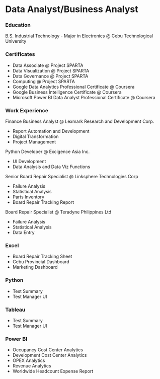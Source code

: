 # Data Analyst/Business Analyst

### Education
B.S. Industrial Technology - Major in Electronics @ Cebu Technological University

### Certificates
- Data Associate @ Project SPARTA
- Data Visualization @ Project SPARTA
- Data Governance @ Project SPARTA
- Computing @ Project SPARTA
- Google Data Analytics Professional Certificate @ Coursera
- Google Business Intelligence Certificate @ Coursera
- Microsoft Power BI Data Analyst Professional Certificate @ Coursera

### Work Experience
Finance Business Analyst @ Lexmark Research and Development Corp.
- Report Automation and Development
- Digital Transformation
- Project Management

Python Developer @ Excigence Asia Inc.
- UI Development
- Data Analysis and Data Viz Functions

Senior Board Repair Specialist @ Linksphere Technologies Corp
- Failure Analysis
- Statistical Analysis
- Parts Inventory
- Board Repair Tracking Report

Board Repair Specialist @ Teradyne Philippines Ltd
- Failure Analysis
- Statistical Analysis
- Data Entry
  
### Excel 
- Board Repair Tracking Sheet
- Cebu Provincial Dashboard
- Marketing Dashboard
  
### Python 
- Test Summary
- Test Manager UI

### Tableau 
- Test Summary
- Test Manager UI

### Power BI
- Occupancy Cost Center Analytics
- Development Cost Center Analytics
- OPEX Analytics
- Revenue Analytics
- Worldwide Headcount Expense Report
